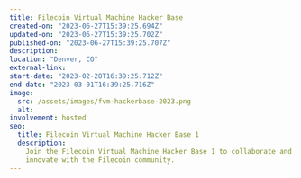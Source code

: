 ```yaml
---
title: Filecoin Virtual Machine Hacker Base
created-on: "2023-06-27T15:39:25.694Z"
updated-on: "2023-06-27T15:39:25.702Z"
published-on: "2023-06-27T15:39:25.707Z"
description:
location: "Denver, CO"
external-link:
start-date: "2023-02-28T16:39:25.712Z"
end-date: "2023-03-01T16:39:25.716Z"
image:
  src: /assets/images/fvm-hackerbase-2023.png
  alt:
involvement: hosted
seo:
  title: Filecoin Virtual Machine Hacker Base 1
  description:
    Join the Filecoin Virtual Machine Hacker Base 1 to collaborate and
    innovate with the Filecoin community.
---
```

